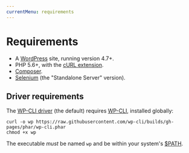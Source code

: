 ```yaml
---
currentMenu: requirements
---
```


# Requirements

* A [WordPress](https://wordpress.org/) site, running version 4.7+.
* PHP 5.6+, with the [cURL extension](https://curl.haxx.se/libcurl/php/install.html).
* [Composer](https://getcomposer.org/).
* [Selenium](http://docs.seleniumhq.org/download/) (the "Standalone Server" version).


## Driver requirements

The [WP-CLI driver](drivers.html) (the default) requires [WP-CLI](http://wp-cli.org/), installed globally:
  ```Shell
  curl -o wp https://raw.githubusercontent.com/wp-cli/builds/gh-pages/phar/wp-cli.phar
  chmod +x wp
  ```

  The executable *must* be named `wp` and be within your system's [$PATH](https://en.wikipedia.org/wiki/PATH_(variable)).
